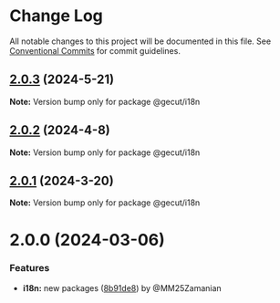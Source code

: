 # Change Log

All notable changes to this project will be documented in this file.
See [Conventional Commits](https://conventionalcommits.org) for commit guidelines.

## [2.0.3](https://github.com/gecut/hybrid-ui/compare/@gecut/i18n@2.0.2...@gecut/i18n@2.0.3) (2024-5-21)

**Note:** Version bump only for package @gecut/i18n

## [2.0.2](https://github.com/gecut/hybrid-ui/compare/@gecut/i18n@2.0.1...@gecut/i18n@2.0.2) (2024-4-8)

**Note:** Version bump only for package @gecut/i18n

## [2.0.1](https://github.com/gecut/hybrid-ui/compare/@gecut/i18n@2.0.0...@gecut/i18n@2.0.1) (2024-3-20)

**Note:** Version bump only for package @gecut/i18n

# 2.0.0 (2024-03-06)

### Features

- **i18n:** new packages ([8b91de8](https://github.com/gecut/hybrid-ui/commit/8b91de8636a6b51bfec084ab7b8edf1e61e77378)) by @MM25Zamanian
